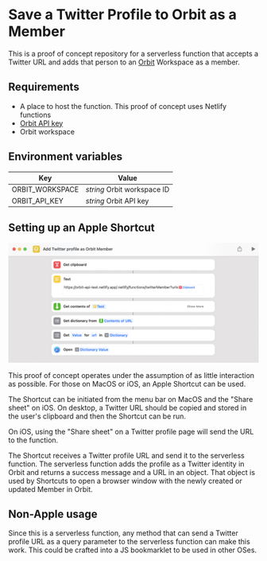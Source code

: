 # Save a Twitter Profile to Orbit as a Member

This is a proof of concept repository for a serverless function that accepts a Twitter URL and adds that person to an [Orbit](https://orbit.love) Workspace as a member.

## Requirements

* A place to host the function. This proof of concept uses Netlify functions
* [Orbit API key](https://docs.orbit.love/reference/authorization)
* Orbit workspace

## Environment variables

|Key|Value|
|--|----|
|ORBIT_WORKSPACE| *string* Orbit workspace ID | 
|ORBIT_API_KEY| *string* Orbit API key|

## Setting up an Apple Shortcut

![Shortcut screenshot](./images/shortcut-screenshot.png)

This proof of concept operates under the assumption of as little interaction as possible. For those on MacOS or iOS, an Apple Shortcut can be used. 

The Shortcut can be initiated from the menu bar on MacOS and the "Share sheet" on iOS. On desktop, a Twitter URL should be copied and stored in the user's clipboard and then the Shortcut can be run.

On iOS, using the "Share sheet" on a Twitter profile page will send the URL to the function.

The Shortcut receives a Twitter profile URL and send it to the serverless function. The serverless function adds the profile as a Twitter identity in Orbit and returns a success message and a URL in an object. That object is used by Shortcuts to open a browser window with the newly created or updated Member in Orbit.

## Non-Apple usage

Since this is a serverless function, any method that can send a Twitter profile URL as a query parameter to the serverless function can make this work. This could be crafted into a JS bookmarklet to be used in other OSes.